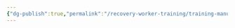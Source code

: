 ```yaml
---
{"dg-publish":true,"permalink":"/recovery-worker-training/training-manual/anxiety-and-depression/"}
---
```


